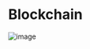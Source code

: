 # Blockchain

![image](https://github.com/xorz57/Blockchain/assets/84932056/15f75242-1876-4dff-ac21-2289097d6ec6)
